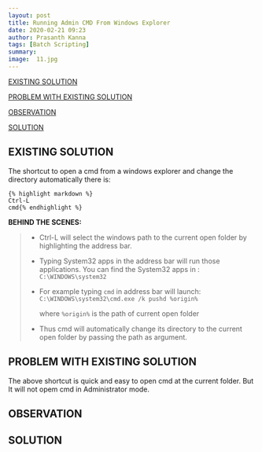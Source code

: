 ```yaml
---
layout: post
title: Running Admin CMD From Windows Explorer
date: 2020-02-21 09:23
author: Prasanth Kanna
tags: [Batch Scripting]
summary: 
image:  11.jpg
---
```


[EXISTING SOLUTION](#existing-solution)

[PROBLEM WITH EXISTING SOLUTION](#problem-with-existing-solution)

[OBSERVATION](#observation)

[SOLUTION](#solution)

## EXISTING SOLUTION

The shortcut to open a cmd from a windows explorer and change the directory automatically there is:

    {% highlight markdown %}
    Ctrl-L
    cmd{% endhighlight %}

**BEHIND THE SCENES:**

> * Ctrl-L will select the windows path to the current open folder by highlighting the address bar.
> * Typing System32 apps in the address bar will run those applications. You can find the System32 apps in :
        `C:\WINDOWS\system32`
>
> * For example typing `cmd` in address bar will launch:
        `C:\WINDOWS\system32\cmd.exe /k pushd %origin%`
>
>   where `%origin%` is the path of current open folder
> * Thus cmd will automatically change its directory to the current open folder by passing the path as argument.

## PROBLEM WITH EXISTING SOLUTION

The above shortcut is quick and easy to open cmd at the current folder. But It will not opem cmd in Administrator mode.

## OBSERVATION



## SOLUTION

